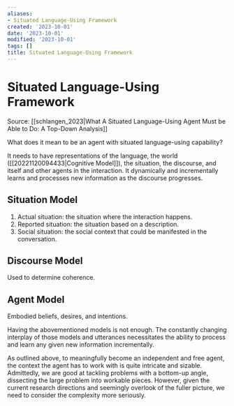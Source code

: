```yaml
---
aliases:
- Situated Language-Using Framework
created: '2023-10-01'
date: '2023-10-01'
modified: '2023-10-01'
tags: []
title: Situated Language-Using Framework
---
```


# Situated Language-Using Framework

Source: [[schlangen_2023|What A Situated Language-Using Agent Must be Able to Do: A Top-Down Analysis]]

What does it mean to be an agent with situated language-using capability?

It needs to have representations of the language, the world ([[20221120094433|Cognitive Model]]), the situation, the discourse, and itself and other agents in the interaction. It dynamically and incrementally learns and processes new information as the discourse progresses.

## Situation Model
1. Actual situation: the situation where the interaction happens.
2. Reported situation: the situation based on a description.
3. Social situation: the social context that could be manifested in the conversation.

## Discourse Model
Used to determine coherence.

## Agent Model
Embodied beliefs, desires, and intentions.

Having the abovementioned models is not enough. The constantly changing interplay of those models and utterances necessitates the ability to process and learn any given new information incrementally.

As outlined above, to meaningfully become an independent and free agent, the context the agent has to work with is quite intricate and sizable. Admittedly, we are good at tackling problems with a bottom-up angle, dissecting the large problem into workable pieces. However, given the current research directions and seemingly overlook of the fuller picture, we need to consider the complexity more seriously.